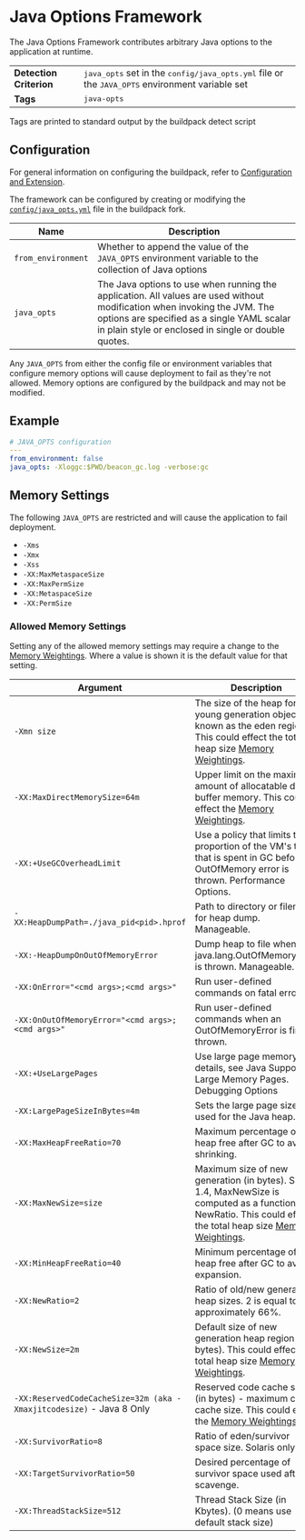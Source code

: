 # Java Options Framework
The Java Options Framework contributes arbitrary Java options to the application at runtime.


<table>
  <tr>
    <td><strong>Detection Criterion</strong></td>
    <td><tt>java_opts</tt> set in the <tt>config/java_opts.yml</tt> file or the <tt>JAVA_OPTS</tt> environment variable set</td>
  </tr>
  <tr>
    <td><strong>Tags</strong></td>
    <td><tt>java-opts</tt></td>
  </tr>
</table>
Tags are printed to standard output by the buildpack detect script


## Configuration
For general information on configuring the buildpack, refer to [Configuration and Extension][].

The framework can be configured by creating or modifying the [`config/java_opts.yml`][] file in the buildpack fork.

| Name | Description
| ---- | -----------
| `from_environment` | Whether to append the value of the `JAVA_OPTS` environment variable to the collection of Java options
| `java_opts` | The Java options to use when running the application. All values are used without modification when invoking the JVM. The options are specified as a single YAML scalar in plain style or enclosed in single or double quotes. 

Any `JAVA_OPTS` from either the config file or environment variables that configure memory options will cause deployment to fail as they're not allowed. Memory options are configured by the buildpack and may not be modified. 

## Example
```yaml
# JAVA_OPTS configuration
---
from_environment: false
java_opts: -Xloggc:$PWD/beacon_gc.log -verbose:gc
```

## Memory Settings

The following `JAVA_OPTS` are restricted and will cause the application to fail deployment.

* `-Xms`
* `-Xmx`
* `-Xss`
* `-XX:MaxMetaspaceSize`
* `-XX:MaxPermSize`
* `-XX:MetaspaceSize`
* `-XX:PermSize`

### Allowed Memory Settings

Setting any of the allowed memory settings may require a change to the [Memory Weightings]. Where a value is shown it is the default value for that setting.

| Argument| Description
| ------- | -----------
| `-Xmn size` | The size of the heap for the young generation objects, known as the eden region. This could effect the total heap size [Memory Weightings].
| `-XX:MaxDirectMemorySize=64m` | Upper limit on the maximum amount of allocatable direct buffer memory. This could effect the [Memory Weightings].
| `-XX:+UseGCOverheadLimit` | Use a policy that limits the proportion of the VM's time that is spent in GC before an OutOfMemory error is thrown. Performance Options.
| `-XX:HeapDumpPath=./java_pid<pid>.hprof` | Path to directory or filename for heap dump. Manageable.
| `-XX:-HeapDumpOnOutOfMemoryError` | Dump heap to file when java.lang.OutOfMemoryError is thrown. Manageable.
| `-XX:OnError="<cmd args>;<cmd args>"` | Run user-defined commands on fatal error.
| `-XX:OnOutOfMemoryError="<cmd args>;<cmd args>"` | Run user-defined commands when an OutOfMemoryError is first thrown.
| `-XX:+UseLargePages` | Use large page memory. For details, see Java Support for Large Memory Pages. Debugging Options
| `-XX:LargePageSizeInBytes=4m` | Sets the large page size used for the Java heap.
| `-XX:MaxHeapFreeRatio=70` | Maximum percentage of heap free after GC to avoid shrinking.
| `-XX:MaxNewSize=size` | Maximum size of new generation (in bytes). Since 1.4, MaxNewSize is computed as a function of NewRatio. This could effect the total heap size [Memory Weightings].
| `-XX:MinHeapFreeRatio=40` | Minimum percentage of heap free after GC to avoid expansion.
| `-XX:NewRatio=2` | Ratio of old/new generation heap sizes. 2 is equal to approximately 66%.
| `-XX:NewSize=2m` | Default size of new generation heap region (in bytes). This could effect the total heap size [Memory Weightings].
| `-XX:ReservedCodeCacheSize=32m (aka -Xmaxjitcodesize)` - Java 8 Only | Reserved code cache size (in bytes) - maximum code cache size. This could effect the [Memory Weightings].
| `-XX:SurvivorRatio=8` | Ratio of eden/survivor space size. Solaris only.
| `-XX:TargetSurvivorRatio=50` | Desired percentage of survivor space used after scavenge.
| `-XX:ThreadStackSize=512` | Thread Stack Size (in Kbytes). (0 means use default stack size)

[Memory Weightings]: jre-open_jdk_jre.md#memory-weightings
[Configuration and Extension]: ../README.md#configuration-and-extension
[`config/java_opts.yml`]: ../config/java_opts.yml
